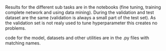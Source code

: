 Results for the different sub tasks are in the notebooks (fine tuning, training complete network and using data mining).
During the validation and test dataset are the same (validation is always a small part of the test set). As the validation set is not realy used to tune hyperparameter this creates no problems.

code for the model, datasets and other utilities are in the .py files with matching names.